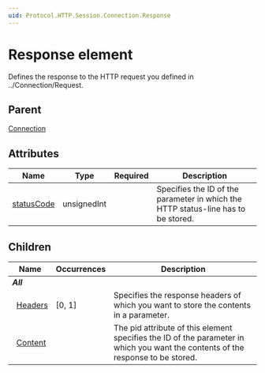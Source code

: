 ```yaml
---
uid: Protocol.HTTP.Session.Connection.Response
---
```


# Response element

Defines the response to the HTTP request you defined in ../Connection/Request.

## Parent

[Connection](xref:Protocol.HTTP.Session.Connection)

## Attributes

|Name|Type|Required|Description|
|--- |--- |--- |--- |
|[statusCode](xref:Protocol.HTTP.Session.Connection.Response-statusCode)|unsignedInt||Specifies the ID of the parameter in which the HTTP status-line has to be stored.|

## Children

|Name|Occurrences|Description|
|--- |--- |--- |
|***All***|||
|&nbsp;&nbsp;[Headers](xref:Protocol.HTTP.Session.Connection.Response.Headers)|[0, 1]|Specifies the response headers of which you want to store the contents in a parameter.|
|&nbsp;&nbsp;[Content](xref:Protocol.HTTP.Session.Connection.Response.Content)||The pid attribute of this element specifies the ID of the parameter in which you want the contents of the response to be stored.|
